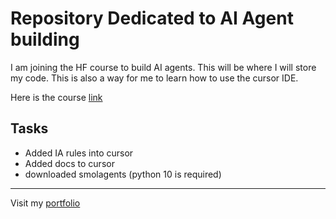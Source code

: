 # Repository Dedicated to AI Agent building

I am joining the HF course to build AI agents. This will be where I will store my code. This is also a way for me to learn how to use the cursor IDE.

Here is the course [link](https://huggingface.co/learn/agents-course/unit0/introduction)


## Tasks
- Added IA rules into cursor
- Added docs to cursor
- downloaded smolagents (python 10 is required)


-------

Visit my [portfolio](www.bprigent.com)


